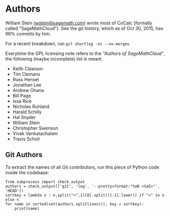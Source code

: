 # Authors

William Stein ([wstein@sagemath.com](mailto:wstein@sagemath.com)) wrote most of CoCalc (formally called "SageMathCloud").  See the git history, which as of Oct 30, 2015, has 96% commits by him.

For a recent breakdown, run `git shortlog -sn --no-merges`.

Everytime the GPL licensing note refers to the _"Authors of SageMathCloud"_, the following  (maybe incomplete) list is meant.

* Keith Clawson
* Tim Clemans
* Russ Hensel
* Jonathan Lee
* Andrew Ohana
* Bill Page
* Issa Rice
* Nicholas Ruhland
* Harald Schilly
* Hal Snyder
* William Stein
* Christopher Swenson
* Vivek Venkatachalam
* Travis Scholl


## Git Authors

To extract the names of all Git contributors,
run this piece of Python code inside the codebase:

    from subprocess import check_output
    authors = check_output(['git', 'log', '--pretty=format:"%aN <%aE>"', 'HEAD'])
    sortkey = lambda n : n.split("<",1)[0].split()[-1].lower() if "<" in n else n
    for name in sorted(set(authors.splitlines()), key = sortkey):
        print(name)